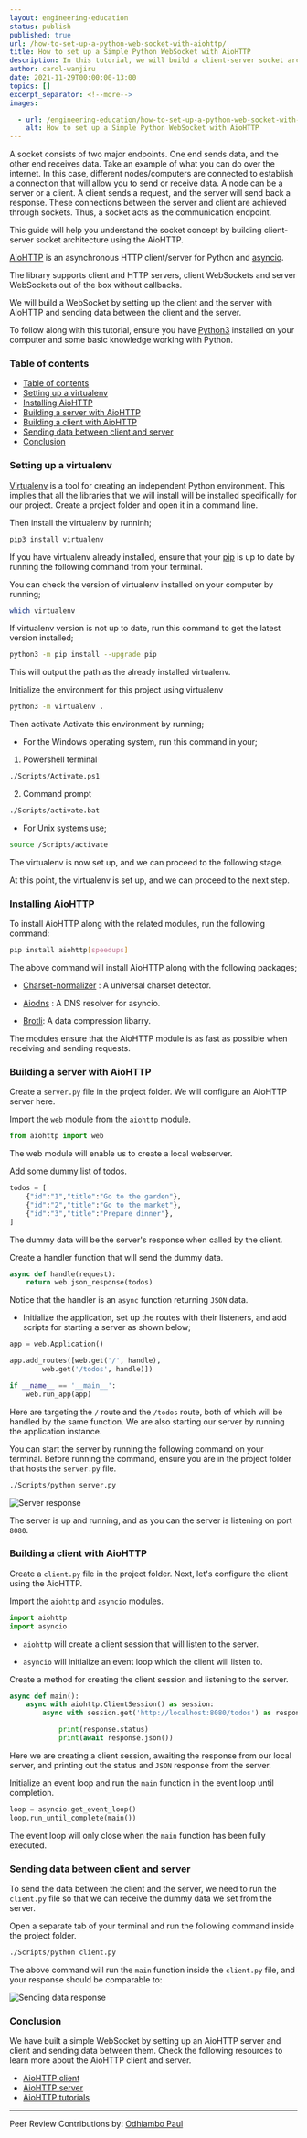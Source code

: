 ```yaml
---
layout: engineering-education
status: publish
published: true
url: /how-to-set-up-a-python-web-socket-with-aiohttp/
title: How to set up a Simple Python WebSocket with AioHTTP
description: In this tutorial, we will build a client-server socket architecture application using AioHTTP.
author: carol-wanjiru
date: 2021-11-29T00:00:00-13:00
topics: []
excerpt_separator: <!--more-->
images:

  - url: /engineering-education/how-to-set-up-a-python-web-socket-with-aiohttp/hero.png
    alt: How to set up a Simple Python WebSocket with AioHTTP
---
```


A socket consists of two major endpoints. One end sends data, and the other end receives data. Take an example of what you can do over the internet. In this case, different nodes/computers are connected to establish a connection that will allow you to send or receive data. A node can be a server or a client. A client sends a request, and the server will send back a response. These connections between the server and client are achieved through sockets. Thus, a socket acts as the communication endpoint.

This guide will help you understand the socket concept by building client-server socket architecture using the AioHTTP.

[AioHTTP](https://docs.aiohttp.org/en/stable/) is an asynchronous HTTP client/server for Python and [asyncio](https://docs.aiohttp.org/en/stable/glossary.html#term-asyncio).

The library supports client and HTTP servers, client WebSockets and server WebSockets out of the box without callbacks.

We will build a WebSocket by setting up the client and the server with AioHTTP and sending data between the client and the server.

To follow along with this tutorial, ensure you have [Python3](https://www.python.org/) installed on your computer and some basic knowledge working with Python.

### Table of contents

- [Table of contents](#table-of-contents)
- [Setting up a virtualenv](#setting-up-a-virtualenv)
- [Installing AioHTTP](#installing-aiohttp)
- [Building a server with AioHTTP](#building-a-server-with-aiohttp)
- [Building a client with AioHTTP](#building-a-client-with-aiohttp)
- [Sending data between client and server](#sending-data-between-client-and-server)
- [Conclusion](#conclusion)

### Setting up a virtualenv

[Virtualenv](https://pypi.org/project/virtualenv/) is a tool for creating an independent Python environment. This implies that all the libraries that we will install will be installed specifically for our project. Create a project folder and open it in a command line.

Then install the virtualenv by runninh;

```bash
pip3 install virtualenv
```

If you have virtualenv already installed, ensure that your [pip](https://pypi.org/project/pip/) is up to date by running the following command from your terminal.

You can check the version of virtualenv installed on your computer by running;

```bash
which virtualenv
```

If virtualenv version is not up to date, run this command to get the latest version installed;

```bash
python3 -m pip install --upgrade pip
```

This will output the path as the already installed virtualenv.

Initialize the environment for this project using virtualenv

```bash
python3 -m virtualenv .
```

Then activate Activate this environment by running;

- For the Windows operating system, run this command in your;

1. Powershell terminal

```bash
./Scripts/Activate.ps1
```

2. Command prompt

```bash
./Scripts/activate.bat
```

- For Unix systems use;

```bash
source /Scripts/activate
```

The virtualenv is now set up, and we can proceed to the following stage.

At this point, the virtualenv is set up, and we can proceed to the next step.

### Installing AioHTTP

To install AioHTTP along with the related modules, run the following command:

```bash
pip install aiohttp[speedups]
```

The above command will install AioHTTP along with the following packages;

- [Charset-normalizer](https://docs.aiohttp.org/en/stable/glossary.html#term-charset-normalizer) : A universal charset detector.

- [Aiodns](https://docs.aiohttp.org/en/stable/glossary.html#term-aiodns) : A DNS resolver for asyncio.

- [Brotli](https://pypi.org/project/Brotli/): A data compression libarry.

The modules ensure that the AioHTTP module is as fast as possible when receiving and sending requests.

### Building a server with AioHTTP

Create a `server.py` file in the project folder. We will configure an AioHTTP server here.

Import the `web` module from the `aiohttp` module.

```python
from aiohttp import web
```

The web module will enable us to create a local webserver.

Add some dummy list of todos.

```python
todos = [
    {"id":"1","title":"Go to the garden"},
    {"id":"2","title":"Go to the market"},
    {"id":"3","title":"Prepare dinner"},
]
```

The dummy data will be the server's response when called by the client.

Create a handler function that will send the dummy data.

```python
async def handle(request):
    return web.json_response(todos)
```

Notice that the handler is an `async` function returning `JSON` data.

- Initialize the application, set up the routes with their listeners, and add scripts for starting a server as shown below;

```python
app = web.Application()

app.add_routes([web.get('/', handle),
        web.get('/todos', handle)])

if __name__ == '__main__':
    web.run_app(app)
```

Here are targeting the `/` route and the `/todos` route, both of which will be handled by the same function. We are also starting our server by running the application instance.

You can start the server by running the following command on your terminal. Before running the command, ensure you are in the project folder that hosts the `server.py` file.

```bash
./Scripts/python server.py
```

![Server response](/engineering-education/how-to-set-up-a-python-web-socket-with-aiohttp/server-start-response.png)

The server is up and running, and as you can the server is listening on port `8080`.

### Building a client with AioHTTP

Create a `client.py` file in the project folder. Next, let's configure the client using the AioHTTP.

Import the `aiohttp` and `asyncio` modules.

```python
import aiohttp
import asyncio
```

- `aiohttp` will create a client session that will listen to the server.

- `asyncio` will initialize an event loop which the client will listen to.

Create a method for creating the client session and listening to the server.

```python
async def main():
    async with aiohttp.ClientSession() as session:
        async with session.get('http://localhost:8080/todos') as response:

            print(response.status)
            print(await response.json())
```

Here we are creating a client session, awaiting the response from our local server, and printing out the status and `JSON` response from the server.

Initialize an event loop and run the `main` function in the event loop until completion.

```python
loop = asyncio.get_event_loop()
loop.run_until_complete(main())
```

The event loop will only close when the `main` function has been fully executed.

### Sending data between client and server

To send the data between the client and the server, we need to run the `client.py` file so that we can receive the dummy data we set from the server.

Open a separate tab of your terminal and run the following command inside the project folder.

```bash
./Scripts/python client.py
```

The above command will run the `main` function inside the `client.py` file, and your response should be comparable to:

![Sending data response](/engineering-education/how-to-set-up-a-python-web-socket-with-aiohttp/sending-data-response.png)

### Conclusion

We have built a simple WebSocket by setting up an AioHTTP server and client and sending data between them. Check the following resources to learn more about the AioHTTP client and server.

- [AioHTTP client](https://docs.aiohttp.org/en/stable/client.html#aiohttp-client)
- [AioHTTP server](https://docs.aiohttp.org/en/stable/web.html#aiohttp-web)
- [AioHTTP tutorials](http://demos.aiohttp.org/en/latest/)

---

Peer Review Contributions by: [Odhiambo Paul](/engineering-education/authors/odhiambo-paul/)
